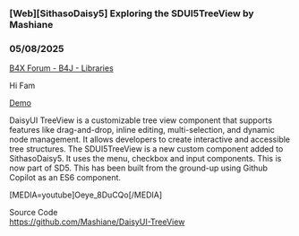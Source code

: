 ### [Web][SithasoDaisy5] Exploring the SDUI5TreeView by Mashiane
### 05/08/2025
[B4X Forum - B4J - Libraries](https://www.b4x.com/android/forum/threads/166918/)

Hi Fam  
  
[Demo](https://daisy-ui-tree-view-d5qohhja4-mashianes-projects.vercel.app/)  
  
DaisyUI TreeView is a customizable tree view component that supports features like drag-and-drop, inline editing, multi-selection, and dynamic node management. It allows developers to create interactive and accessible tree structures. The SDUI5TreeView is a new custom component added to SithasoDaisy5. It uses the menu, checkbox and input components. This is now part of SD5. This has been built from the ground-up using Github Copilot as an ES6 component.  
  
[MEDIA=youtube]Oeye\_8DuCQo[/MEDIA]  
  
  
Source Code  
<https://github.com/Mashiane/DaisyUI-TreeView>